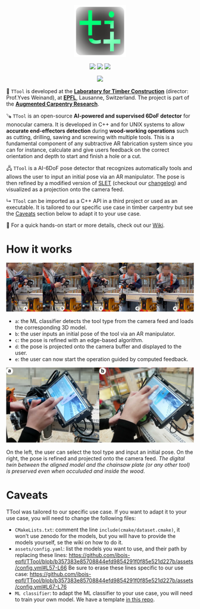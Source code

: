 <p align="center">
    <img src="./img/logo_linux_green.png" width="140">
</p>
<p align="center">
    <img src="https://github.com/ibois-epfl/TTool/actions/workflows/docker-cmake-build.yml/badge.svg">
    <img src="https://img.shields.io/badge/os-Ubuntu22.04-blueviolet">
    <img src="https://img.shields.io/badge/license-GPL--v3-brightgreen">
</p>

<p align="center">
    <img src="vid/mosaic.gif">
</p>

🌲 `TTool` is developed at the [**Laboratory for Timber Construction**](https://www.epfl.ch/labs/ibois/) (director: Prof.Yves Weinand), at [**EPFL**](https://www.epfl.ch/en/), Lausanne, Switzerland. The project is part of the [**Augmented Carpentry Research**](https://www.epfl.ch/labs/ibois/augmented-carpentry/).

🪚 `TTool` is an open-source **AI-powered and supervised 6DoF detector** for monocular camera. It is developed in C++ and for UNIX systems to allow **accurate end-effectors detection** during **wood-working operations** such as cutting, drilling, sawing and screwing with multiple tools. This is a fundamental component of any subtractive AR fabrication system since you can for instance, calculate and give users feedback on the correct orientation and depth to start and finish a hole or a cut.

🖧 `TTool` is a AI-6DoF pose detector that recognizes automatically tools and allows the user to input an initial pose via an AR manipulator. The pose is then refined by a modified version of [SLET](://github.com/huanghone/SLET) (checkout our [changelog](docs/CHANGELOG.md)) and visualized as a projection onto the camera feed.


↳ `TTool` can be imported as a C++ API in a third project or used as an executable. It is tailored to our specific use case in timber carpentry but see the [Caveats](#caveats) section below to adapt it to your use case.

🚀 For a quick hands-on start or more details, check out our [Wiki](https://github.com/ibois-epfl/TSlam/wiki).

<!-- ![Alt](https://repobeats.axiom.co/api/embed/1d0a652170a09d7569e8675428a319c6feb06866.svg "Repobeats analytics image") -->

# How it works

![Alt](./img/XX_fig_cutseuqence.png "Cut sequence for TTool")

- `a`: the ML classifier detects the tool type from the camera feed and loads the corresponding 3D model.
- `b`: the user inputs an initial pose of the tool via an AR manipulator.
- `c`: the pose is refined with an edge-based algorithm.
- `d`: the pose is projected onto the camera buffer and displayed to the user.
- `e`: the user can now start the operation guided by computed feedback.

![Alt](./img/XX_fig_UXaction_H.png "Show interface in action")

On the left, the user can select the tool type and input an initial pose. On the right, the pose is refined and projected onto the camera feed. *The digital twin between the aligned model and the chainsaw plate (or any other tool) is preserved even when occuluded and inside the wood*.

# Caveats
TTool was tailored to our specific use case. If you want to adapt it to your use case, you will need to change the following files:
- `CMakeLists.txt`: comment the line `include(cmake/dataset.cmake)`, it won't use zenodo for the models, but you will have to provide the models yourself, se the wiki on how to do it.
- `assets/config.yaml`: list the models you want to use, and their path by replacing these lines:
  https://github.com/ibois-epfl/TTool/blob/b357383e85708844efd9854291f0f85e521d227b/assets/config.yml#L57-L66
  Be sure to erase these lines specific to our use case:
  https://github.com/ibois-epfl/TTool/blob/b357383e85708844efd9854291f0f85e521d227b/assets/config.yml#L67-L76
- `ML classifier`: to adapt the ML classifier to your use case, you will need to train your own model. We have a template [in this repo](https://github.com/ibois-epfl/TTool-ai).

